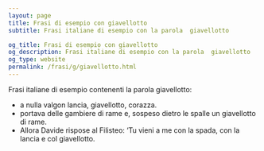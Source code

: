 ```yaml
---
layout: page
title: Frasi di esempio con giavellotto 
subtitle: Frasi italiane di esempio con la parola  giavellotto

og_title: Frasi di esempio con giavellotto 
og_description: Frasi italiane di esempio con la parola  giavellotto
og_type: website
permalink: /frasi/g/giavellotto.html
---
```


Frasi italiane di esempio contenenti la parola giavellotto:


- a nulla valgon lancia, giavellotto, corazza.
- portava delle gambiere di rame e, sospeso dietro le spalle un giavellotto di rame.
- Allora Davide rispose al Filisteo: ‘Tu vieni a me con la spada, con la lancia e col giavellotto.
